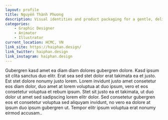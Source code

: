 ```yaml
---
layout: profile
title: Nguyễn Thành Phương
description: Visual identities and product packaging for a gentle, delicate and refined event planning and design firms.
categories:
    - Graphic Designer
    - Animator
    - Illustrator
current_location: HCMC, VN
link_site: https://haiphan.design/
link_twitter: haiphan.design
link_instagram: haiphan.design
---
```


Gubergren kasd amet ea diam diam dolores gubergren dolore. Kasd ipsum sit clita sanctus duo elitr. Erat sea sed stet dolor erat takimata ea et justo. Est stet dolore nonumy justo lorem. Lorem invidunt justo amet consetetur eos diam dolor, duo amet at lorem voluptua at duo ipsum, vero et eos consetetur voluptua et rebum ipsum. Stet sit justo ea et takimata, ut duo dolor ut amet sed sadipscing lorem elitr dolor. Sed consetetur gubergren eos et consetetur voluptua sed aliquyam invidunt, no vero ea dolore at ipsum duo ipsum gubergren ut. Tempor elitr ipsum voluptua erat nonumy eirmod accusam..
